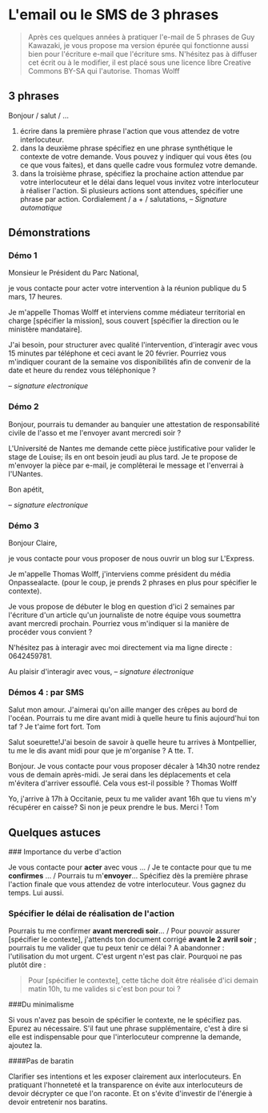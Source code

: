 # L'email ou le SMS de 3 phrases

> Après ces quelques années à pratiquer l'e-mail de 5 phrases de Guy Kawazaki, je vous propose ma version épurée qui fonctionne aussi bien pour l'écriture e-mail que l'écriture sms. N'hésitez pas à diffuser cet écrit ou à le modifier, il est placé sous une licence libre Creative Commons BY-SA qui l'autorise. Thomas Wolff

## 3 phrases

Bonjour / salut / … 
1. écrire dans la première phrase l'action que vous attendez de votre interlocuteur.
2. dans la deuxième phrase spécifiez en une phrase synthétique le contexte de votre demande. Vous pouvez y indiquer qui vous êtes (ou ce que vous faites), et dans quelle cadre vous formulez votre demande.
3. dans la troisième phrase, spécifiez la prochaine action attendue par votre interlocuteur et le délai dans lequel vous invitez votre interlocuteur à réaliser l'action. Si plusieurs actions sont attendues, spécifier une phrase par action. 
Cordialement / a + / salutations, 
–
*Signature automatique*

## Démonstrations

### Démo 1

Monsieur le Président du Parc National, 

je vous contacte pour acter votre intervention à la réunion publique du 5 mars, 17 heures. 

Je m'appelle Thomas Wolff et interviens comme médiateur territorial en charge [spécifier la mission], sous couvert [spécifier la direction ou le ministère mandataire]. 

J'ai besoin, pour structurer avec qualité l'intervention, d'interagir avec vous 15 minutes par téléphone et ceci avant le 20 février. Pourriez vous m'indiquer courant de la semaine vos disponibilités afin de convenir de la date et heure du rendez vous téléphonique ? 

–
*signature electronique*

### Démo  2 

Bonjour, 
pourrais tu demander au banquier une attestation de responsabilité civile de l'asso et me l'envoyer avant mercredi soir ? 

L'Université de Nantes me demande cette pièce justificative pour valider le stage de Louise; ils en ont besoin jeudi au plus tard. 
Je te propose de m'envoyer la pièce par e-mail, je complêterai le message et l'enverrai à l'UNantes. 

Bon apétit,

–
*signature electronique*

### Démo 3

Bonjour Claire,

je vous contacte pour vous proposer de nous ouvrir un blog sur L'Express. 

Je m'appelle Thomas Wolff, j'interviens comme président du média Onpassealacte. (pour le coup, je prends 2 phrases en plus pour spécifier le contexte). 

Je vous propose de débuter le blog en question d'ici 2 semaines par l'écriture d'un article qu'un journaliste de notre équipe vous soumettra avant mercredi prochain. Pourriez vous m'indiquer si la manière de procéder vous convient ? 

N'hésitez pas à interagir avec moi directement via ma ligne directe : 0642459781. 

Au plaisir d'interagir avec vous,
–
*signature électronique*

### Démos 4 : par SMS

Salut mon amour. J'aimerai qu'on aille manger des crêpes au bord de l'océan. Pourrais tu me dire avant midi à quelle heure tu finis aujourd'hui ton taf ? Je t'aime fort fort. Tom

Salut soeurette!J'ai besoin de savoir à quelle heure tu arrives à Montpellier, tu me le dis avant midi pour que je m'organise ? A tte. T. 

Bonjour. Je vous contacte pour vous proposer décaler à 14h30 notre rendez vous de demain après-midi. Je serai dans les déplacements et cela m'évitera d'arriver essouflé. Cela vous est-il possible ? Thomas Wolff

Yo, j'arrive à 17h à Occitanie, peux tu me valider avant 16h que tu viens m'y récupérer en caisse? Si non je peux prendre le bus. Merci ! Tom

## Quelques astuces

### Importance du verbe d'action

Je vous contacte pour **acter** avec vous … / Je te contacte pour que tu me **confirmes** … / Pourrais tu m'**envoyer**… 
Spécifiez dès la première phrase l'action finale que vous attendez de votre interlocuteur. Vous gagnez du temps. Lui aussi. 

### Spécifier le délai de réalisation de l'action

Pourrais tu me confirmer **avant mercredi soir**… / Pour pouvoir assurer [spécifier le contexte], j'attends ton document corrigé **avant le 2 avril soir** ; pourrais tu me valider que tu peux tenir ce délai ? 
A abandonner : l'utilisation du mot urgent. C'est urgent n'est pas clair. Pourquoi ne pas plutôt dire :

> Pour [spécifier le contexte], cette tâche doit être réalisée d'ici demain matin 10h, tu me valides si c'est bon pour toi ? 

###Du minimalisme

Si vous n'avez pas besoin de spécifier le contexte, ne le spécifiez pas. Epurez au nécessaire. S'il faut une phrase supplémentaire, c'est à dire si elle est indispensable pour que l'interlocuteur comprenne la demande, ajoutez la. 

####Pas de baratin

Clarifier ses intentions et les exposer clairement aux interlocuteurs. En pratiquant l'honneteté et la transparence on évite aux interlocuteurs de devoir décrypter ce que l'on raconte. Et on s'évite d'investir de l'énergie à devoir entretenir nos baratins. 
